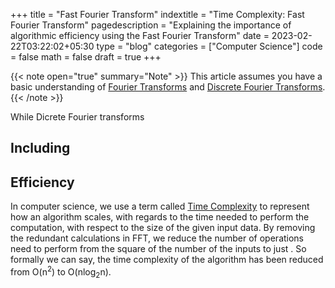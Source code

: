 +++
title = "Fast Fourier Transform"
indextitle = "Time Complexity: Fast Fourier Transform"
pagedescription = "Explaining the importance of algorithmic efficiency using the Fast Fourier Transform"
date = 2023-02-22T03:22:02+05:30
type = "blog"
categories = ["Computer Science"]
code = false
math = false
draft = true
+++

{{< note open="true" summary="Note" >}}
This article assumes you have a basic understanding of [Fourier Transforms](/blog/fourier-transform) and [Discrete Fourier Transforms](/blog/discrete-fourier-transform).
{{< /note >}}

While Dicrete Fourier transforms 

## Including

## Efficiency

In computer science, we use a term called [Time Complexity](wikipediapages) to represent how an algorithm scales, with regards to the time needed to perform the computation, with respect to the size of the given input data. By removing the redundant calculations in FFT, we reduce the number of operations need to perform from the square of the number of the inputs to just . So formally we can say, the time complexity of the algorithm has been reduced from <span class="mathin">O(n<sup>2</sup>)</span> to <span class="mathin">O(nlog<sub>2</sub>n)</span>.
